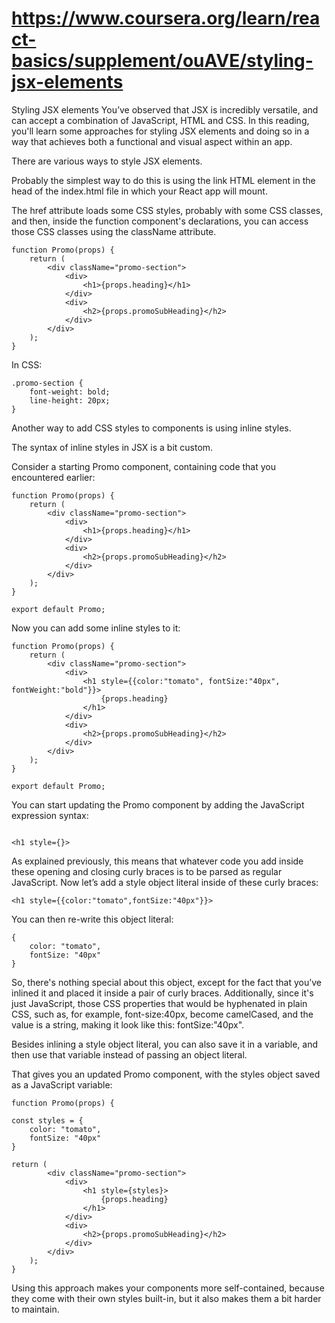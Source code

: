 #   https://www.coursera.org/learn/react-basics/supplement/ouAVE/styling-jsx-elements

Styling JSX elements
You’ve observed that JSX is incredibly versatile, and can accept a combination of JavaScript, HTML and CSS.  In this reading, you'll learn some approaches for styling JSX elements and doing so in a way that achieves both a functional and visual aspect within an app.

There are various ways to style JSX elements.

Probably the simplest way to do this is using the link HTML element in the head of the index.html file in which your React app will mount.

The href attribute loads some CSS styles, probably with some CSS classes, and then, inside the function component's declarations, you can access those CSS classes using the className attribute.

``````
function Promo(props) {
    return (
        <div className="promo-section">
            <div>
                <h1>{props.heading}</h1>
            </div>
            <div>
                <h2>{props.promoSubHeading}</h2>
            </div>
        </div>
    );
}
``````
In CSS:
``````
.promo-section {
    font-weight: bold;
    line-height: 20px;
}
``````
Another way to add CSS styles to components is using inline styles.

The syntax of inline styles in JSX is a bit custom.

Consider a starting Promo component, containing code that you encountered earlier:
``````
function Promo(props) {
    return (
        <div className="promo-section">
            <div>
                <h1>{props.heading}</h1>
            </div>
            <div>
                <h2>{props.promoSubHeading}</h2>
            </div>
        </div>
    );
}

export default Promo;
``````
Now you can add some inline styles to it:
``````
function Promo(props) {
    return (
        <div className="promo-section">
            <div>
                <h1 style={{color:"tomato", fontSize:"40px", fontWeight:"bold"}}>
                    {props.heading}
                </h1>
            </div>
            <div>
                <h2>{props.promoSubHeading}</h2>
            </div>
        </div>
    );
}

export default Promo;
``````
You can start updating the Promo component by adding the JavaScript expression syntax:
``````

<h1 style={}>
``````
As explained previously, this means that whatever code you add inside these opening and closing curly braces is to be parsed as regular JavaScript. Now let’s add a style object literal inside of these curly braces:

``````
<h1 style={{color:"tomato",fontSize:"40px"}}>
``````
You can then re-write this object literal:

``````
{
    color: "tomato",
    fontSize: "40px"
}
``````
So, there's nothing special about this object, except for the fact that you’ve inlined it and placed it inside a pair of curly braces. Additionally, since it's just JavaScript, those CSS properties that would be hyphenated in plain CSS, such as, for example, font-size:40px, become camelCased, and the value is a string, making it look like this: fontSize:"40px".

Besides inlining a style object literal, you can also save it in a variable, and then use that variable instead of passing an object literal.

That gives you an updated Promo component, with the styles object saved as a JavaScript variable:
```
function Promo(props) {

const styles = {
    color: "tomato",
    fontSize: "40px"
}

return (
        <div className="promo-section">
            <div>
                <h1 style={styles}>
                    {props.heading}
                </h1>
            </div>
            <div>
                <h2>{props.promoSubHeading}</h2>
            </div>
        </div>
    );
}
```
Using this approach makes your components more self-contained, because they come with their own styles built-in, but it also makes them a bit harder to maintain.







